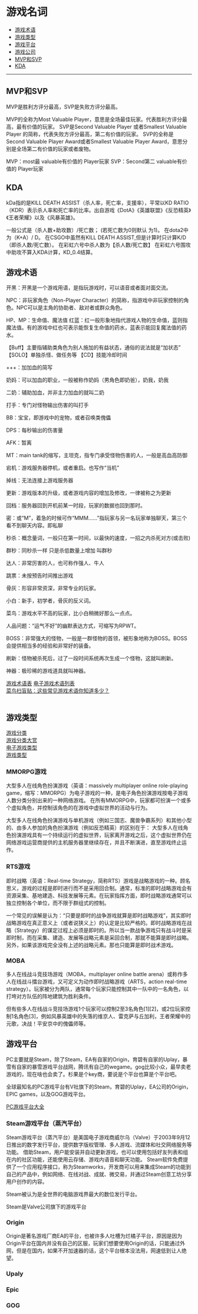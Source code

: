 # 游戏名词


- [游戏术语](#游戏术语)
- [游戏类型](#游戏类型)
- [游戏平台](#游戏平台)
- [游戏公司](游戏公司.md)
- [MVP和SVP](#MVP和SVP)
- [KDA](#KDA)




---------------------------------------------------------------------------------------------------------------------

## MVP和SVP

MVP是胜利方评分最高，SVP是失败方评分最高。

MVP的全称为Most Valuable Player，意思是全场最佳玩家。代表胜利方评分最高，最有价值的玩家。
SVP是Second Valuable Player 或者Smallest Valuable Player 的简称，代表失败方评分最高，第二有价值的玩家。
SVP的全称是Second Valuable Player Award或者Smallest Valuable Player Award，意思分别是全场第二有价值的玩家或者废物。

MVP：most最 valuable有价值的 Player玩家
SVP：Second第二 valuable有价值的 Player玩家



## KDA

kDa指的是KILL DEATH ASSIST（杀人率，死亡率，支援率），平常以KD RATIO（KDR）表示杀人率和死亡率的比率。出自游戏《DotA》《英雄联盟》《反恐精英》《王者荣耀》以及《风暴英雄》。



一般公式是（杀人数+助攻数）/死亡数； (若死亡数为0则默认 为1)。
在dota2中为（K+A）/ D。
在CSGO中虽然有KILL DEATH ASSIST,但是计算时只计算K/D（即杀人数/死亡数）。
在彩虹六号中杀人数为【杀人数/死亡数】
在彩虹六号围攻中助攻不算入KDA计算，KD_0.4结算。





## 游戏术语

开黑：开黑是一个游戏用语，是指玩游戏时，可以语音或者面对面交流。

NPC：非玩家角色（Non-Player Character）的简称，指游戏中非玩家控制的角色。NPC可以是主角的协助者、敌对者或群众角色。

HP、MP：生命值、魔法值
红蓝：红一般形象地指代游戏人物的生命值，蓝则指魔法值。有的游戏中红也可表示能恢复生命值的药水，蓝表示能回复魔法值的药水。

【Buff】主要指辅助类角色为别人施加的有益状态，通俗的说法就是“加状态”
【SOLO】单独杀怪、做任务等
【CD】技能冷却时间

+++：加加血的简写

奶妈：可以加血的职业，一般被称作奶妈（男角色即奶爸），奶我，奶我

二奶：辅助加血，并非主力加血的就叫二奶

打手：专门对怪物输出伤害的叫打手

BB：宝宝，即游戏中的宠物，或者召唤类傀儡

DPS：每秒输出的伤害量

AFK：暂离

MT：main tank的缩写，主坦克，指专门承受怪物伤害的人，一般是高血高防御

宕机：游戏服务器停机，或者重启。也写作“当机”

掉线：无法连接上游戏服务器

更新：游戏版本的升级，或者游戏内容的增加及修改，一律被称之为更新

回档：服务器回到开机前某一时段，玩家的数据也回到那时。

密：或“M”，着急的时候可作“MMM……”指玩家与另一名玩家单独聊天，第三个看不到聊天内容。即私聊

秒杀：概念量词，一般只在第一时间，以最快的速度，一招之内杀死对方(或击败)

群秒：同秒杀一样 只是杀低数量上增加 叫群秒

达人：非常厉害的人，也可称作强人、牛人

跳票：未按预告时间推出游戏

骨灰：形容非常资深，非常专业的玩家。

小白：新手，初学者，骨灰的反义词。

菜鸟：游戏水平不高的玩家，比小白稍微好那么一点点。

人品问题：“运气不好”的幽默表达方式，可缩写为RPWT。

BOSS：非常强大的怪物，一般是一群怪物的首领，被形象地称为BOSS。BOSS会提供相当多的经验和非常好的装备。

刷新：怪物被杀死后，过了一段时间系统再次生成一个怪物，这就叫刷新。

神器：极珍稀的游戏道具就叫神器。




[游戏术语表](https://zhuanlan.zhihu.com/p/99015321)
[电子游戏术语列表](https://zh.wikipedia.org/wiki/%E9%9B%BB%E5%AD%90%E9%81%8A%E6%88%B2%E8%A1%93%E8%AA%9E%E5%88%97%E8%A1%A8)  
[菜鸟扫盲贴：这些常见游戏术语你知道多少？](http://news.4399.com/gonglue/syzx/526604.html)  
[]()  
[]()  




## 游戏类型

[游戏分类](https://baike.baidu.com/item/%E6%B8%B8%E6%88%8F%E5%88%86%E7%B1%BB/7690482)  
[游戏分类大赏](https://zhuanlan.zhihu.com/p/22745932)  
[电子游戏类型](https://zh.wikipedia.org/wiki/%E7%94%B5%E5%AD%90%E6%B8%B8%E6%88%8F%E7%B1%BB%E5%9E%8B)  
[游戏类型](https://baike.baidu.com/item/%E6%B8%B8%E6%88%8F%E7%B1%BB%E5%9E%8B/360147)  



### MMORPG游戏

大型多人在线角色扮演游戏（英语：massively multiplayer online role-playing game，缩写：MMORPG）为电子游戏的一种，是电子角色扮演游戏按电子游戏人数分类分别出来的一种网络游戏。
在所有MMORPG中，玩家都可扮演一个或多个虚拟角色，并控制该角色的在游戏中虚拟世界的活动与行为。

大型多人在线角色扮演游戏与单机游戏（例如三国志、魔兽争霸系列）和其他小型的、由多人参加的角色扮演游戏（例如反恐精英）的区别在于：
大型多人在线角色扮演游戏具有一个持续运行的虚拟世界，玩家离开游戏之后，这个虚拟世界仍在网络游戏运营商提供的主机服务器里继续存在，并且不断演进，直至游戏终止运作。



### RTS游戏

即时战略（英语：Real-time Strategy，简称RTS）游戏是战略游戏的一种。顾名思义，游戏的过程是即时进行而不是采用回合制。通常，标准的即时战略游戏会有资源采集、基地建造、科技发展等元素。在玩家指挥方面，即时战略游戏通常可以独立控制各个单位，而不限于群组式的控制。

一个常见的误解是认为：“只要是即时的战争游戏就算是即时战略游戏”，其实即时战略游戏在真正意义上（或者说狭义上）的认定是比较严格的。即时战略游戏在战略（Strategy）的谋定过程上必须是即时的。所以当一款战争游戏只有战斗时是采即时制，而在采集、建造、发展等战略元素是采回合制，那就不能算是即时战略。另外，如果该游戏完全没有上述的战略元素。那也只能算是即时战术游戏。


### MOBA

多人在线战斗竞技场游戏（MOBA，multiplayer online battle arena）或称作多人在线战斗擂台游戏，又可定义为动作即时战略游戏（ARTS，action real-time strategy）。玩家被分为两队，通常每个玩家只能控制其中一队中的一名角色，以打垮对方队伍的阵地建筑为胜利条件。

但有些多人在线战斗竞技场游戏1个玩家可以控制2至3名角色[1][2]，或2位玩家控制1名角色[3]，例如风暴英雄中的失落的维京人、雷克萨与丘加利，王者荣耀中的元歌，决战！平安京中的傀儡师等。




## 游戏平台

PC主要就是Steam，除了Steam，EA有自家的Origin，育碧有自家的Uplay，暴雪有自家的暴雪游戏平台战网，腾讯有自己的wegame。gog比较小众，最早卖老游戏的，现在啥也会卖了。杉果是个key商，要说是个平台也算是个平台吧。

全球最知名的PC游戏平台有V社旗下的Steam，育碧的Uplay，EA公司的Origin，　EPIC games，以及GOG游戏平台。


[PC游戏平台大全](https://zhuanlan.zhihu.com/p/346628383)


### Steam游戏平台（蒸汽平台）

Steam游戏平台（蒸汽平台）是美国电子游戏商威尔乌（Valve）于2003年9月12日推出的数字发行平台，提供数字版权管理、多人游戏、流媒体和社交网络服务等功能。
借助Steam，用户能安装并自动更新游戏，也可以使用包括好友列表和组在内的社区功能，还能使用云存储、游戏内语音和聊天功能。
Steam软件免费提供了一个应用程序接口，称为Steamworks，开发商可以用来集成Steam的功能到自己的产品中，例如网络、在线对战、成就、微交易，并通过Steam创意工坊分享用户创作的内容。

Steam被认为是全世界的电脑游戏界最大的数位发行平台。

Steam是Valve公司旗下的游戏平台




### Origin

Origin是著名游戏厂商EA的平台，也被许多人吐槽为烂橘子平台，原因是因为Origin平台在国内并没有自己的区服，玩家们想要使用Origin的话，只能通过外网，但是在国内，如果不开加速器的话，这个平台根本没法用，网速低到让人绝望。


### Upaly



### Epic


### GOG


